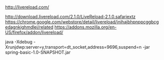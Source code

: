 http://livereload.com/

http://download.livereload.com/2.1.0/LiveReload-2.1.0.safariextz
https://chrome.google.com/webstore/detail/livereload/jnihajbhpnppcggbcgedagnkighmdlei/related
https://addons.mozilla.org/en-US/firefox/addon/livereload/

java -Xdebug -Xrunjdwp:server=y,transport=dt_socket,address=9696,suspend=n -jar spring-basic-1.0-SNAPSHOT.jar